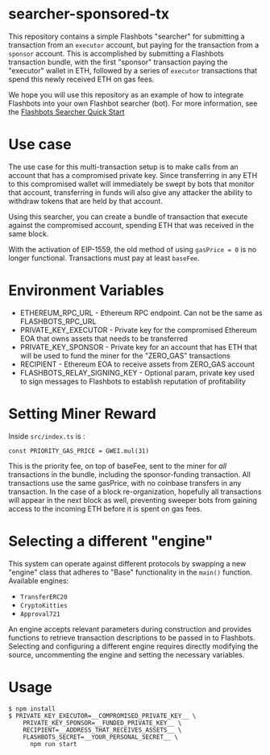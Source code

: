 searcher-sponsored-tx
=======================
This repository contains a simple Flashbots "searcher" for submitting a transaction from an `executor` account, but paying for the transaction from a `sponsor` account. This is accomplished by submitting a Flashbots transaction bundle, with the first "sponsor" transaction paying the "executor" wallet in ETH, followed by a series of `executor` transactions that spend this newly received ETH on gas fees.

We hope you will use this repository as an example of how to integrate Flashbots into your own Flashbot searcher (bot). For more information, see the [Flashbots Searcher Quick Start](https://docs.flashbots.net/flashbots-auction/searchers/quick-start/)

Use case
========
The use case for this multi-transaction setup is to make calls from an account that has a compromised private key. Since transferring in any ETH to this compromised wallet will immediately be swept by bots that monitor that account, transferring in funds will also give any attacker the ability to withdraw tokens that are held by that account.

Using this searcher, you can create a bundle of transaction that execute against the compromised account, spending ETH that was received in the same block.

With the activation of EIP-1559, the old method of using `gasPrice = 0` is no longer functional. Transactions must pay at least `baseFee`.


Environment Variables
=====================
- ETHEREUM_RPC_URL - Ethereum RPC endpoint. Can not be the same as FLASHBOTS_RPC_URL
- PRIVATE_KEY_EXECUTOR - Private key for the compromised Ethereum EOA that owns assets that needs to be transferred
- PRIVATE_KEY_SPONSOR - Private key for an account that has ETH that will be used to fund the miner for the "ZERO_GAS" transactions 
- RECIPIENT - Ethereum EOA to receive assets from ZERO_GAS account
- FLASHBOTS_RELAY_SIGNING_KEY - Optional param, private key used to sign messages to Flashbots to establish reputation of profitability

Setting Miner Reward
====================
Inside `src/index.ts` is :
```
const PRIORITY_GAS_PRICE = GWEI.mul(31)
```

This is the priority fee, on top of baseFee, sent to the miner for *all* transactions in the bundle, including the sponsor-funding transaction. All transactions use the same gasPrice, with no coinbase transfers in any transaction. In the case of a block re-organization, hopefully all transactions will appear in the next block as well, preventing sweeper bots from gaining access to the incoming ETH before it is spent on gas fees.

Selecting a different "engine"
==============================
This system can operate against different protocols by swapping a new "engine" class that adheres to "Base" functionality in the `main()` function. Available engines:
- `TransferERC20`
- `CryptoKitties`
- `Approval721`
  

An engine accepts relevant parameters during construction and provides functions to retrieve transaction descriptions to be passed in to Flashbots. Selecting and configuring a different engine requires directly modifying the source, uncommenting the engine and setting the necessary variables.


Usage
======================
```
$ npm install
$ PRIVATE_KEY_EXECUTOR=__COMPROMISED_PRIVATE_KEY__ \
    PRIVATE_KEY_SPONSOR=__FUNDED_PRIVATE_KEY__ \
    RECIPIENT=__ADDRESS_THAT_RECEIVES_ASSETS__ \
    FLASHBOTS_SECRET=__YOUR_PERSONAL_SECRET__ \
      npm run start
```